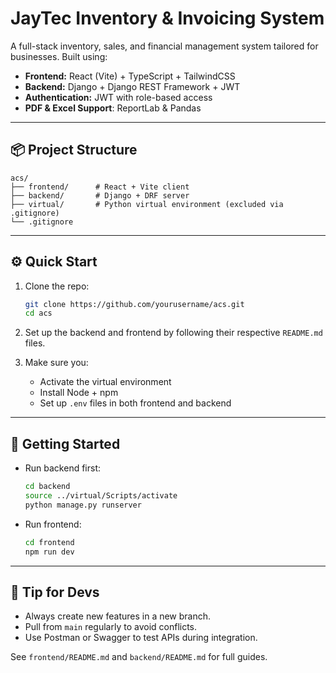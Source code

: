 # JayTec Inventory & Invoicing System

A full-stack inventory, sales, and financial management system tailored for businesses. Built using:

- **Frontend:** React (Vite) + TypeScript + TailwindCSS
- **Backend:** Django + Django REST Framework + JWT
- **Authentication:** JWT with role-based access
- **PDF & Excel Support**: ReportLab & Pandas

---

## 📦 Project Structure

```
acs/
├── frontend/      # React + Vite client
├── backend/       # Django + DRF server
├── virtual/       # Python virtual environment (excluded via .gitignore)
└── .gitignore
```

---

## ⚙️ Quick Start

1. Clone the repo:
   ```bash
   git clone https://github.com/yourusername/acs.git
   cd acs
   ```

2. Set up the backend and frontend by following their respective `README.md` files.

3. Make sure you:
   - Activate the virtual environment
   - Install Node + npm
   - Set up `.env` files in both frontend and backend

---

## 🚀 Getting Started

- Run backend first:
  ```bash
  cd backend
  source ../virtual/Scripts/activate
  python manage.py runserver
  ```

- Run frontend:
  ```bash
  cd frontend
  npm run dev
  ```

---

## 🧠 Tip for Devs

- Always create new features in a new branch.
- Pull from `main` regularly to avoid conflicts.
- Use Postman or Swagger to test APIs during integration.

See `frontend/README.md` and `backend/README.md` for full guides.

